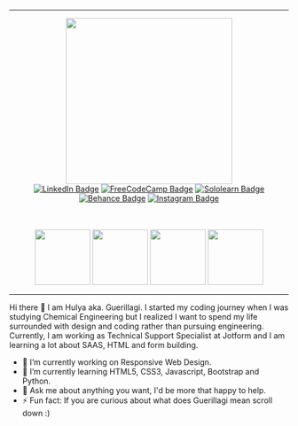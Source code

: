 <hr>
<div id="header" align="center">
    <img src="https://i.ibb.co/dQzjY98/wecancodeit.png" width="300"><br>
      <a href="https://www.linkedin.com/in/hulyamartli/"><img src="https://img.shields.io/badge/LinkedIn-blue?style=for-the-badge&logo=linkedin&logoColor=white" alt="LinkedIn Badge"></a>
  <a href="https://www.freecodecamp.org/Guerillagi"><img src="https://img.shields.io/badge/freecodecamp-27273D?style=for-the-badge&logo=freecodecamp&logoColor=white" alt="FreeCodeCamp Badge"></a>
  <a href="https://www.sololearn.com/profile/25684479"><img src="https://img.shields.io/badge/-Sololearn-3a464b?style=for-the-badge&logo=Sololearn&logoColor=white" alt="Sololearn Badge"></a>
  <a href="https://https://www.behance.net/guerillagi"><img src="https://img.shields.io/badge/-Behance-blue?style=for-the-badge&logo=behance&logoColor=white" alt="Behance Badge"></a>
  <a href="https://www.instagram.com/guerillagi/"><img src="https://img.shields.io/badge/Instagram-E4405F?style=for-the-badge&logo=instagram&logoColor=white" alt="Instagram Badge"></a>
  
  
  <br><br>
  <img src="https://media.giphy.com/media/unQ3IJU2RG7DO/giphy.gif" width="100">
  <img src="https://c.tenor.com/ogsH7Ailje8AAAAM/cat-funny-cat.gif" height="100">
  <img src="https://media.giphy.com/media/l2Sq72gPlwox4o2n6/giphy.gif" width="100">
  <img src="https://media.giphy.com/media/3oKIPnAiaMCws8nOsE/giphy.gif" height="100">
</div>
<hr>
<p allign="center"> Hi there 👋 
  I am Hulya aka. Guerillagi. I started my coding journey when I was studying Chemical Engineering but I realized I want to spend my life surrounded with design and coding rather than pursuing engineering. Currently, I am working as Technical Support Specialist at Jotform and I am learning a lot about SAAS, HTML and form building.</p>

- 🔭 I’m currently working on Responsive Web Design.
- 🌱 I’m currently learning HTML5, CSS3, Javascript, Bootstrap and Python.
- 💬 Ask me about anything you want, I'd be more that happy to help.
- ⚡ Fun fact: If you are curious about what does Guerillagi mean scroll down :)</p>
